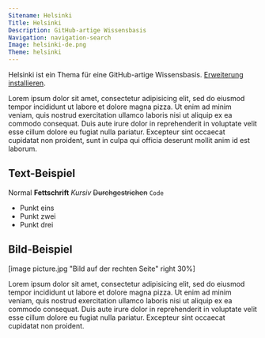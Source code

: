```yaml
---
Sitename: Helsinki
Title: Helsinki
Description: GitHub-artige Wissensbasis
Navigation: navigation-search
Image: helsinki-de.png
Theme: helsinki
---
```

Helsinki ist ein Thema für eine GitHub-artige Wissensbasis. 
[Erweiterung installieren](https://github.com/datenstrom/yellow-extensions/tree/master/themes/helsinki).

Lorem ipsum dolor sit amet, consectetur adipisicing elit, sed do eiusmod tempor incididunt ut labore et dolore magna pizza. Ut enim ad minim veniam, quis nostrud exercitation ullamco laboris nisi ut aliquip ex ea commodo consequat. Duis aute irure dolor in reprehenderit in voluptate velit esse cillum dolore eu fugiat nulla pariatur. Excepteur sint occaecat cupidatat non proident, sunt in culpa qui officia deserunt mollit anim id est laborum.

## Text-Beispiel

Normal **Fettschrift** *Kursiv* ~~Durchgestrichen~~ `Code`

* Punkt eins
* Punkt zwei
* Punkt drei

## Bild-Beispiel

[image picture.jpg "Bild auf der rechten Seite" right 30%]

Lorem ipsum dolor sit amet, consectetur adipisicing elit, sed do eiusmod tempor incididunt ut labore et dolore magna pizza. Ut enim ad minim veniam, quis nostrud exercitation ullamco laboris nisi ut aliquip ex ea commodo consequat. Duis aute irure dolor in reprehenderit in voluptate velit esse cillum dolore eu fugiat nulla pariatur. Excepteur sint occaecat cupidatat non proident.
